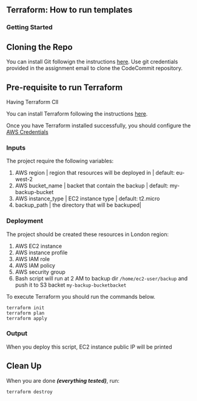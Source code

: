 ## Terraform: How to run templates

### Getting Started
## Cloning the Repo

You can install Git followign the instructions [here](https://www.atlassian.com/git/tutorials/install-git).
Use git credentials provided in the assignment email to clone the CodeCommit repository.


## Pre-requisite to run Terraform

Having Terraform ClI

You can install Terraform following the instructions [here](https://learn.hashicorp.com/terraform/getting-started/install).

Once you have Terraform installed successfully, you should configure the [AWS Credentials](https://www.terraform.io/docs/providers/aws/index.html)


### Inputs
The project require the following variables:

1. AWS region | region that resources will be deployed in | default: eu-west-2 
2. AWS bucket_name | backet that contain the backup | default: my-backup-bucket
3. AWS instance_type | EC2 instance type | default: t2.micro 
4. backup_path | the directory that will be backuped|

### Deployment

The project should be created these resources in London region:

1. AWS EC2 instance
2. AWS instance profile
3. AWS IAM role
4. AWS IAM policy
5. AWS security group
6. Bash script will run at 2 AM to backup dir ```/home/ec2-user/backup``` and push it to S3 backet ```my-backup-bucketbacket```


To execute Terraform you should run the commands below.

```shell
terraform init
terraform plan
terraform apply
```

### Output
When you deploy this script, EC2 instance public IP will be printed 

## Clean Up
When you are done ***(everything tested)***, run:

```shell
terraform destroy
```